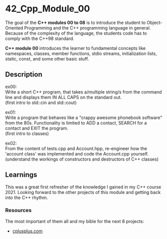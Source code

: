 # 42_Cpp_Module_00

The goal of the **C++ modules 00 to 08** is to introduce the student to Object-Oriented Programming and the C++ programming language in general.
Because of the complexity of the language, the students code has to comply with the C++98 standard.

**C++ module 00** introduces the learner to fundamental concepts like namespaces, classes, member functions, stdio streams, initialization lists, static, const, and some other basic stuff.

## Description

ex00:  
Write a short C++ program, that takes a/multiple string/s from the command line and displays them IN ALL CAPS on the standard out.  
(first intro to std::cin and std::cout)

ex01:  
Write a program that behaves like a "crappy awesome phonebook software" from the 80s. Functionality is limited to ADD a contact, SEARCH for a contact and EXIT the program.  
(first intro to classes)

ex02:  
From the content of tests.cpp and Account.hpp, re-engineer how the 'account class' was implemented and code the Account.cpp yourself.  
(understand the workings of constructors and destructors of C++ classes)

## Learnings

This was a great first refresher of the knowledge I gained in my C++ course 2021. Looking forward to the other projects of this module and getting back into the C++ rhythm.

### Resources

The most important of them all and my bible for the next 8 projects:
* [cplusplus.com](http://www.cplusplus.com/)

